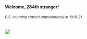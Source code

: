 #### Welcome, 284th stranger!

###### <sup>P.S. counting started approximately in 10.01.21</sup>

<img src="https://kraftwerk28.pp.ua/vcnt.png"></img>
